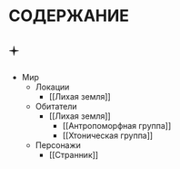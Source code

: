 # СОДЕРЖАНИЕ

## 🟄

- Мир
	- Локации
		- [[Лихая земля]]
	- Обитатели
		- [[Лихая земля]]
			- [[Антропоморфная группа]]
			- [[Хтоническая группа]]
	- Персонажи
		- [[Странник]]